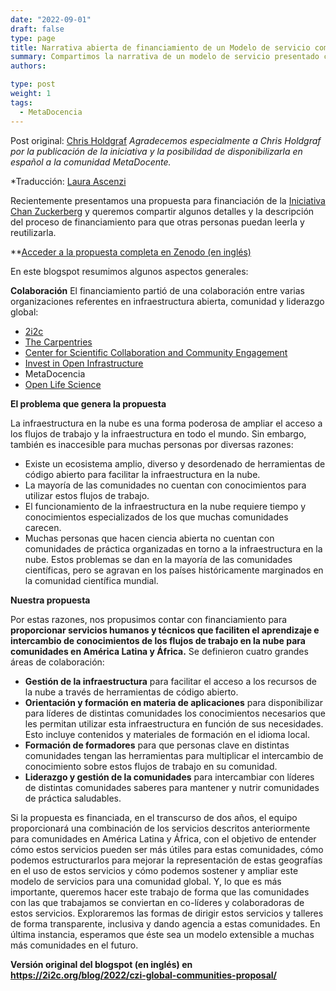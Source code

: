 ```yaml
---
date: "2022-09-01"
draft: false
type: page
title: Narrativa abierta de financiamiento de un Modelo de servicio computacional interactivo y colaborativo para comunidades globales
summary: Compartimos la narrativa de un modelo de servicio presentado colaborativamente
authors: 

type: post
weight: 1
tags: 
  - MetaDocencia
---
```



Post original: [Chris Holdgraf](https://2i2c.org/author/chris-holdgraf/)
*Agradecemos especialmente a Chris Holdgraf por la publicación de la iniciativa y la posibilidad de disponibilizarla en español a la comunidad MetaDocente.*

*Traducción: [Laura Ascenzi](https://www.metadocencia.org/authors/laurel/)

Recientemente presentamos una propuesta para financiación de la [Iniciativa Chan Zuckerberg](https://chanzuckerberg.com/) y queremos compartir algunos detalles y la descripción del proceso de financiamiento para que otras personas puedan leerla y reutilizarla.

**[Acceder a la propuesta completa en Zenodo (en inglés)](https://zenodo.org/record/7025288#.YxCi6naZNPY)

En este blogspot resumimos algunos aspectos generales:

**Colaboración**
El financiamiento partió de una colaboración entre varias organizaciones referentes en infraestructura abierta, comunidad y liderazgo global:
- [2i2c](https://2i2c.org/)
- [The Carpentries](https://carpentries.org/about/)
- [Center for Scientific Collaboration and Community Engagement](https://www.cscce.org/)
- [Invest in Open Infrastructure](https://investinopen.org/)
- MetaDocencia
- [Open Life Science](https://openlifesci.org/)

**El problema que genera la propuesta**

La infraestructura en la nube es una forma poderosa de ampliar el acceso a los flujos de trabajo y la infraestructura en todo el mundo. Sin embargo, también es inaccesible para muchas personas por diversas razones:
- Existe un ecosistema amplio, diverso y desordenado de herramientas de código abierto para facilitar la infraestructura en la nube.
- La mayoría de las comunidades no cuentan con conocimientos para utilizar estos flujos de trabajo.
- El funcionamiento de la infraestructura en la nube requiere tiempo y conocimientos especializados de los que muchas comunidades carecen.
- Muchas personas que hacen ciencia abierta no cuentan con comunidades de práctica organizadas en torno a la infraestructura en la nube.
Estos problemas se dan en la mayoría de las comunidades científicas, pero se agravan en los países históricamente marginados en la comunidad científica mundial.

**Nuestra propuesta**

Por estas razones, nos propusimos contar con financiamiento para **proporcionar servicios humanos y técnicos que faciliten el aprendizaje e intercambio de conocimientos de los flujos de trabajo en la nube para comunidades en América Latina y África.**
Se definieron cuatro grandes áreas de colaboración:
- **Gestión de la infraestructura** para facilitar el acceso a los recursos de la nube a través de herramientas de código abierto.
- **Orientación y formación en materia de aplicaciones** para disponibilizar para líderes de distintas comunidades los conocimientos necesarios que les permitan utilizar esta infraestructura en función de sus necesidades. Esto incluye contenidos y materiales de formación en el idioma local.
- **Formación de formadores** para que personas clave en distintas comunidades tengan las herramientas para multiplicar el intercambio de conocimiento sobre estos flujos de trabajo en su comunidad.
- **Liderazgo y gestión de la comunidades** para intercambiar con líderes de distintas comunidades saberes para mantener y nutrir comunidades de práctica saludables.

Si la propuesta es financiada, en el transcurso de dos años, el equipo proporcionará una combinación de los servicios descritos anteriormente para comunidades en América Latina y África, con el objetivo de entender cómo estos servicios pueden ser más útiles para estas comunidades, cómo podemos estructurarlos para mejorar la representación de estas geografías en el uso de estos servicios y cómo podemos sostener y ampliar este modelo de servicios para una comunidad global.
Y, lo que es más importante, queremos hacer este trabajo de forma que las comunidades con las que trabajamos se conviertan en co-líderes y colaboradoras de estos servicios. Exploraremos las formas de dirigir estos servicios y talleres de forma transparente, inclusiva y dando agencia a estas comunidades. En última instancia, esperamos que éste sea un modelo extensible a muchas más comunidades en el futuro.

**Versión original del blogspot (en inglés) en https://2i2c.org/blog/2022/czi-global-communities-proposal/**
